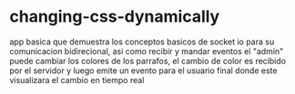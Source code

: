 # changing-css-dynamically
app basica que demuestra los conceptos basicos de socket io para su comunicacion bidirecional, asi como recibir y mandar eventos
el "admin" puede cambiar los colores de los parrafos, el cambio de color es recibido por el servidor y luego emite un evento para el usuario final donde este visualizara el cambio en tiempo real

